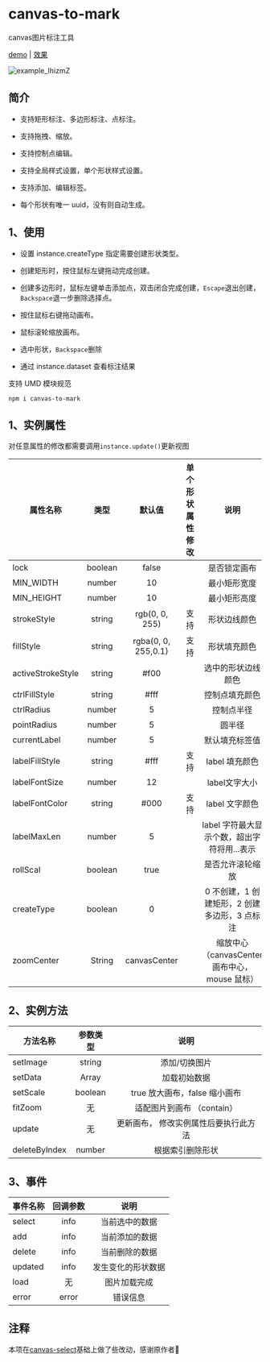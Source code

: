 # canvas-to-mark

canvas图片标注工具  

[demo](https://codesandbox.io/s/throbbing-dust-tyn5wk?file=/index.html) | [效果](https://tyn5wk.csb.app/)

![example_lhizmZ](https://cdn.jsdelivr.net/gh/NeverStop1024/images-store@main/blog/example_lhizmZ.png)

## 简介

- 支持矩形标注、多边形标注、点标注。

- 支持拖拽、缩放。

- 支持控制点编辑。

- 支持全局样式设置，单个形状样式设置。

- 支持添加、编辑标签。

- 每个形状有唯一 uuid，没有则自动生成。

## 1、使用

- 设置 instance.createType 指定需要创建形状类型。

- 创建矩形时，按住鼠标左键拖动完成创建。

- 创建多边形时，鼠标左键单击添加点，双击闭合完成创建，`Escape`退出创建，`Backspace`退一步删除选择点。

- 按住鼠标右键拖动画布。

- 鼠标滚轮缩放画布。

- 选中形状，`Backspace`删除

- 通过 instance.dataset 查看标注结果

支持 UMD 模块规范

```
npm i canvas-to-mark
```

## 1、实例属性

对任意属性的修改都需要调用`instance.update()`更新视图

| 属性名称          |   类型    |         默认值         | 单个形状属性修改 |     说明     |
| ----------------- |:-------:|:-------------------:| :--------------: |:----------:|
| lock              | boolean |        false        |                  |   是否锁定画布   |
| MIN_WIDTH         | number  |         10          |                  |   最小矩形宽度   |
| MIN_HEIGHT        | number  |         10          |                  |   最小矩形高度   |
| strokeStyle       | string  |   rgb(0, 0, 255)    |       支持       |   形状边线颜色   |
| fillStyle         | string  | rgba(0, 0, 255,0.1) |       支持       |   形状填充颜色   |
| activeStrokeStyle | string  |        #f00         |                  | 选中的形状边线颜色  |
| ctrlFillStyle     | string  |        #fff         |                  |  控制点填充颜色   |
| ctrlRadius        | number  |          5          |                  |   控制点半径    |
| pointRadius        | number  |          5          |                  |    圆半径     |
| currentLabel        | number  |          5          |                  |    默认填充标签值     |
| labelFillStyle    | string  |        #fff         |       支持       | label 填充颜色 |
| labelFontSize        | number  |          12          |                  | label文字大小  |
| labelFontColor    | string  |        #000         |       支持       | label 文字颜色 |
| labelMaxLen       | number  |          5          |                  |    label 字符最大显示个数，超出字符将用...表示    |
| rollScal          | boolean | true  |                  |             是否允许滚轮缩放             |
| createType        | boolean |   0   |                  |    0 不创建，1 创建矩形，2 创建多边形，3 点标注    |
| zoomCenter          | String  | canvasCenter  |                  | 缩放中心（canvasCenter 画布中心，mouse 鼠标） |

## 2、实例方法

| 方法名称      | 参数类型 |                 说明                  |
| ------------- | :------: | :-----------------------------------: |
| setImage      |  string  |             添加/切换图片             |
| setData       |  Array   |             加载初始数据              |
| setScale      | boolean  |     true 放大画布，false 缩小画布     |
| fitZoom       |    无    |      适配图片到画布 （contain）       |
| update        |    无    | 更新画布， 修改实例属性后要执行此方法 |
| deleteByIndex |  number  |           根据索引删除形状            |

## 3、事件

| 事件名称 | 回调参数 |        说明        |
| -------- | :------: | :----------------: |
| select   |   info   |   当前选中的数据   |
| add      |   info   |   当前添加的数据   |
| delete   |   info   |   当前删除的数据   |
| updated  |   info   | 发生变化的形状数据 |
| load     |    无    |    图片加载完成    |
| error    |  error   |      错误信息      |


## 注释
本项在[canvas-select](https://github.com/heylight/canvas-select)基础上做了些改动，感谢原作者🙏

